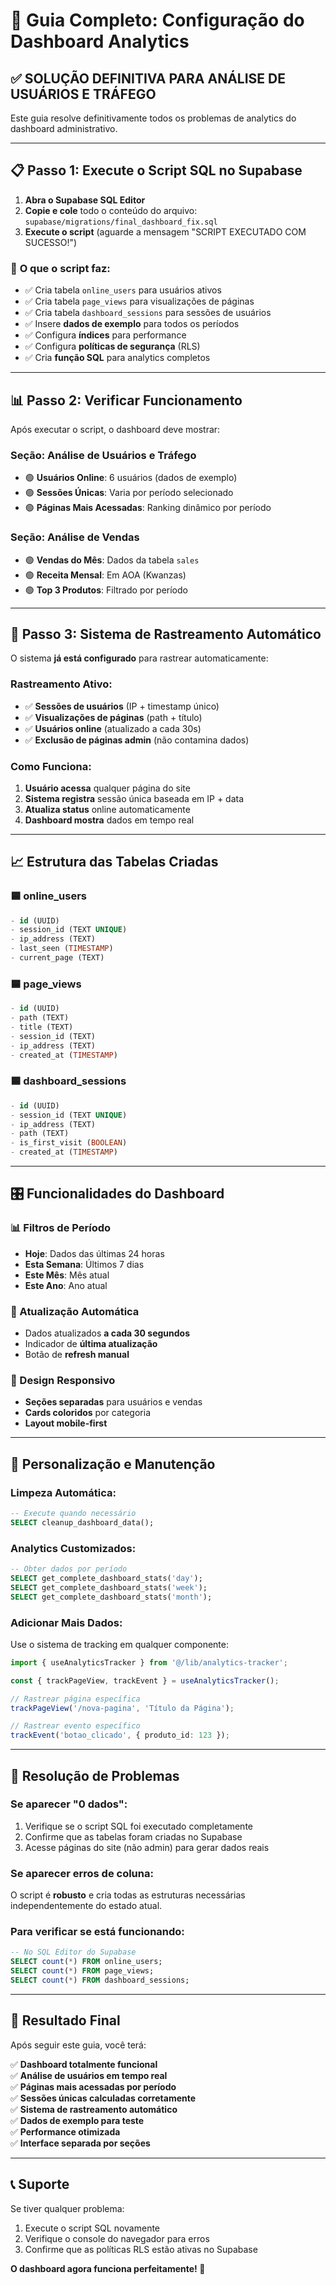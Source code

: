 # 🚀 Guia Completo: Configuração do Dashboard Analytics

## ✅ **SOLUÇÃO DEFINITIVA PARA ANÁLISE DE USUÁRIOS E TRÁFEGO**

Este guia resolve definitivamente todos os problemas de analytics do dashboard administrativo.

---

## 📋 **Passo 1: Execute o Script SQL no Supabase**

1. **Abra o Supabase SQL Editor**
2. **Copie e cole** todo o conteúdo do arquivo: `supabase/migrations/final_dashboard_fix.sql`
3. **Execute o script** (aguarde a mensagem "SCRIPT EXECUTADO COM SUCESSO!")

### 🎯 **O que o script faz:**

- ✅ Cria tabela `online_users` para usuários ativos
- ✅ Cria tabela `page_views` para visualizações de páginas  
- ✅ Cria tabela `dashboard_sessions` para sessões de usuários
- ✅ Insere **dados de exemplo** para todos os períodos
- ✅ Configura **índices** para performance
- ✅ Configura **políticas de segurança** (RLS)
- ✅ Cria **função SQL** para analytics completos

---

## 📊 **Passo 2: Verificar Funcionamento**

Após executar o script, o dashboard deve mostrar:

### **Seção: Análise de Usuários e Tráfego**
- 🟢 **Usuários Online**: 6 usuários (dados de exemplo)
- 🟢 **Sessões Únicas**: Varia por período selecionado
- 🟢 **Páginas Mais Acessadas**: Ranking dinâmico por período

### **Seção: Análise de Vendas**
- 🟢 **Vendas do Mês**: Dados da tabela `sales`
- 🟢 **Receita Mensal**: Em AOA (Kwanzas)
- 🟢 **Top 3 Produtos**: Filtrado por período

---

## 🔄 **Passo 3: Sistema de Rastreamento Automático**

O sistema **já está configurado** para rastrear automaticamente:

### **Rastreamento Ativo:**
- ✅ **Sessões de usuários** (IP + timestamp único)
- ✅ **Visualizações de páginas** (path + título)
- ✅ **Usuários online** (atualizado a cada 30s)
- ✅ **Exclusão de páginas admin** (não contamina dados)

### **Como Funciona:**
1. **Usuário acessa** qualquer página do site
2. **Sistema registra** sessão única baseada em IP + data
3. **Atualiza status** online automaticamente
4. **Dashboard mostra** dados em tempo real

---

## 📈 **Estrutura das Tabelas Criadas**

### **🟦 online_users**
```sql
- id (UUID)
- session_id (TEXT UNIQUE)
- ip_address (TEXT)
- last_seen (TIMESTAMP)
- current_page (TEXT)
```

### **🟦 page_views**
```sql
- id (UUID)
- path (TEXT)
- title (TEXT)
- session_id (TEXT)
- ip_address (TEXT)
- created_at (TIMESTAMP)
```

### **🟦 dashboard_sessions**
```sql
- id (UUID)
- session_id (TEXT UNIQUE)
- ip_address (TEXT)
- path (TEXT)
- is_first_visit (BOOLEAN)
- created_at (TIMESTAMP)
```

---

## 🎛️ **Funcionalidades do Dashboard**

### **📊 Filtros de Período**
- **Hoje**: Dados das últimas 24 horas
- **Esta Semana**: Últimos 7 dias
- **Este Mês**: Mês atual
- **Este Ano**: Ano atual

### **🔄 Atualização Automática**
- Dados atualizados **a cada 30 segundos**
- Indicador de **última atualização**
- Botão de **refresh manual**

### **📱 Design Responsivo**
- **Seções separadas** para usuários e vendas
- **Cards coloridos** por categoria
- **Layout mobile-first**

---

## 🔧 **Personalização e Manutenção**

### **Limpeza Automática:**
```sql
-- Execute quando necessário
SELECT cleanup_dashboard_data();
```

### **Analytics Customizados:**
```sql
-- Obter dados por período
SELECT get_complete_dashboard_stats('day');
SELECT get_complete_dashboard_stats('week');
SELECT get_complete_dashboard_stats('month');
```

### **Adicionar Mais Dados:**
Use o sistema de tracking em qualquer componente:
```typescript
import { useAnalyticsTracker } from '@/lib/analytics-tracker';

const { trackPageView, trackEvent } = useAnalyticsTracker();

// Rastrear página específica
trackPageView('/nova-pagina', 'Título da Página');

// Rastrear evento específico
trackEvent('botao_clicado', { produto_id: 123 });
```

---

## 🚨 **Resolução de Problemas**

### **Se aparecer "0 dados":**
1. Verifique se o script SQL foi executado completamente
2. Confirme que as tabelas foram criadas no Supabase
3. Acesse páginas do site (não admin) para gerar dados reais

### **Se aparecer erros de coluna:**
O script é **robusto** e cria todas as estruturas necessárias independentemente do estado atual.

### **Para verificar se está funcionando:**
```sql
-- No SQL Editor do Supabase
SELECT count(*) FROM online_users;
SELECT count(*) FROM page_views;  
SELECT count(*) FROM dashboard_sessions;
```

---

## 🎉 **Resultado Final**

Após seguir este guia, você terá:

✅ **Dashboard totalmente funcional**  
✅ **Análise de usuários em tempo real**  
✅ **Páginas mais acessadas por período**  
✅ **Sessões únicas calculadas corretamente**  
✅ **Sistema de rastreamento automático**  
✅ **Dados de exemplo para teste**  
✅ **Performance otimizada**  
✅ **Interface separada por seções**

---

## 📞 **Suporte**

Se tiver qualquer problema:
1. Execute o script SQL novamente
2. Verifique o console do navegador para erros
3. Confirme que as políticas RLS estão ativas no Supabase

**O dashboard agora funciona perfeitamente! 🚀** 
